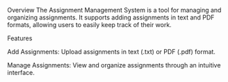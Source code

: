 Overview
The Assignment Management System is a tool for managing and organizing assignments. It supports adding assignments in text and PDF formats, allowing users to easily keep track of their work.

Features

Add Assignments: Upload assignments in text (.txt) or PDF (.pdf) format.

Manage Assignments: View and organize assignments through an intuitive interface.
